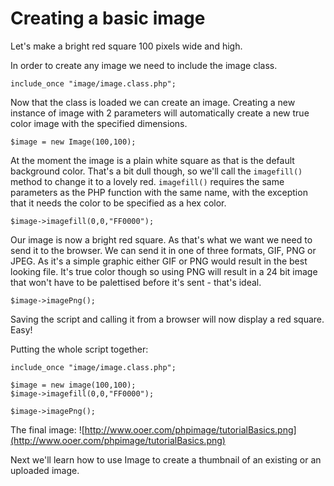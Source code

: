 # Creating a basic image #

Let's make a bright red square 100 pixels wide and high.

In order to create any image we need to include the image class.

`include_once "image/image.class.php";`

Now that the class is loaded we can create an image. Creating a new instance of image with 2 parameters will automatically create a new true color image with the specified dimensions.

`$image = new Image(100,100);`

At the moment the image is a plain white square as that is the default background color. That's a bit dull though, so we'll call the `imagefill()` method to change it to a lovely red. `imagefill()` requires the same parameters as the PHP function with the same name, with the exception that it needs the color to be specified as a hex color.

`$image->imagefill(0,0,"FF0000");`

Our image is now a bright red square. As that's what we want we need to send it to the browser. We can send it in one of three formats, GIF, PNG or JPEG. As it's a simple graphic either GIF or PNG would result in the best looking file. It's true color though so using PNG will result in a 24 bit image that won't have to be palettised before it's sent - that's ideal.

`$image->imagePng();`

Saving the script and calling it from a browser will now display a red square. Easy!

Putting the whole script together:

```
include_once "image/image.class.php";

$image = new image(100,100);
$image->imagefill(0,0,"FF0000");

$image->imagePng();
```

The final image:
![http://www.ooer.com/phpimage/tutorialBasics.png](http://www.ooer.com/phpimage/tutorialBasics.png)

Next we'll learn how to use Image to create a thumbnail of an existing or an uploaded image.